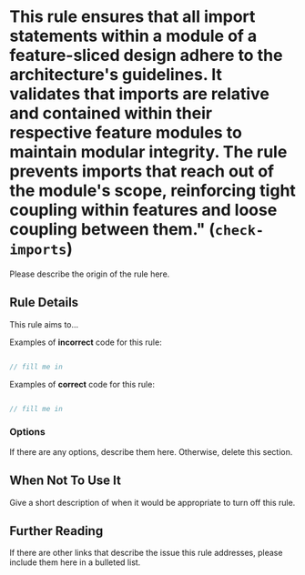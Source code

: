 # This rule ensures that all import statements within a module of a feature-sliced design adhere to the architecture&#39;s guidelines. It validates that imports are relative and contained within their respective feature modules to maintain modular integrity. The rule prevents imports that reach out of the module&#39;s scope, reinforcing tight coupling within features and loose coupling between them.&#34; (`check-imports`)

Please describe the origin of the rule here.

## Rule Details

This rule aims to...

Examples of **incorrect** code for this rule:

```js

// fill me in

```

Examples of **correct** code for this rule:

```js

// fill me in

```

### Options

If there are any options, describe them here. Otherwise, delete this section.

## When Not To Use It

Give a short description of when it would be appropriate to turn off this rule.

## Further Reading

If there are other links that describe the issue this rule addresses, please include them here in a bulleted list.
